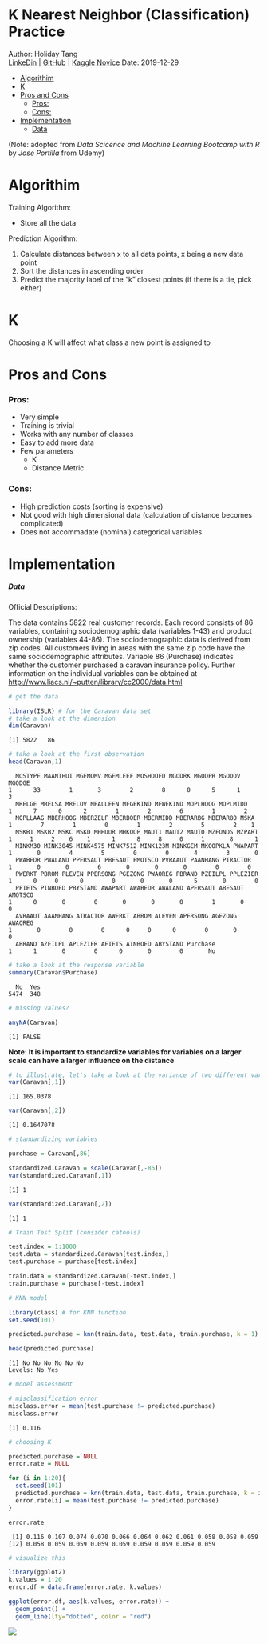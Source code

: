K Nearest Neighbor (Classification) Practice
================
Author: Holiday Tang  
[LinkeDin](https://www.linkedin.com/in/holiday-t/) |
[GitHub](https://github.com/holiday007) | [Kaggle
Novice](https://www.kaggle.com/holibae007)
Date: 2019-12-29

  - [Algorithim](#algorithim)
  - [K](#k)
  - [Pros and Cons](#pros-and-cons)
      - [Pros:](#pros)
      - [Cons:](#cons)
  - [Implementation](#implementation)
      - [Data](#data)

(Note: adopted from *Data Scicence and Machine Learning Bootcamp with R*
by *Jose Portilla* from Udemy)

# Algorithim

Training Algorithm:

  - Store all the data

Prediction Algorithm:

1.  Calculate distances between x to all data points, x being a new data
    point
2.  Sort the distances in ascending order
3.  Predict the majority label of the “k” closest points (if there is a
    tie, pick either)

# K

Choosing a K will affect what class a new point is assigned to

# Pros and Cons

### Pros:

  - Very simple
  - Training is trivial
  - Works with any number of classes
  - Easy to add more data
  - Few parameters
      - K
      - Distance Metric

### Cons:

  - High prediction costs (sorting is expensive)
  - Not good with high dimensional data (calculation of distance becomes
    complicated)
  - Does not accommadate (nominal) categorical variables

# Implementation

##### Data

Official Descriptions:

The data contains 5822 real customer records. Each record consists of 86
variables, containing sociodemographic data (variables 1-43) and product
ownership (variables 44-86). The sociodemographic data is derived from
zip codes. All customers living in areas with the same zip code have the
same sociodemographic attributes. Variable 86 (Purchase) indicates
whether the customer purchased a caravan insurance policy. Further
information on the individual variables can be obtained at
<http://www.liacs.nl/~putten/library/cc2000/data.html>

``` r
# get the data

library(ISLR) # for the Caravan data set
# take a look at the dimension
dim(Caravan)
```

    [1] 5822   86

``` r
# take a look at the first observation
head(Caravan,1)
```

``` 
  MOSTYPE MAANTHUI MGEMOMV MGEMLEEF MOSHOOFD MGODRK MGODPR MGODOV MGODGE
1      33        1       3        2        8      0      5      1      3
  MRELGE MRELSA MRELOV MFALLEEN MFGEKIND MFWEKIND MOPLHOOG MOPLMIDD
1      7      0      2        1        2        6        1        2
  MOPLLAAG MBERHOOG MBERZELF MBERBOER MBERMIDD MBERARBG MBERARBO MSKA
1        7        1        0        1        2        5        2    1
  MSKB1 MSKB2 MSKC MSKD MHHUUR MHKOOP MAUT1 MAUT2 MAUT0 MZFONDS MZPART
1     1     2    6    1      1      8     8     0     1       8      1
  MINKM30 MINK3045 MINK4575 MINK7512 MINK123M MINKGEM MKOOPKLA PWAPART
1       0        4        5        0        0       4        3       0
  PWABEDR PWALAND PPERSAUT PBESAUT PMOTSCO PVRAAUT PAANHANG PTRACTOR
1       0       0        6       0       0       0        0        0
  PWERKT PBROM PLEVEN PPERSONG PGEZONG PWAOREG PBRAND PZEILPL PPLEZIER
1      0     0      0        0       0       0      5       0        0
  PFIETS PINBOED PBYSTAND AWAPART AWABEDR AWALAND APERSAUT ABESAUT AMOTSCO
1      0       0        0       0       0       0        1       0       0
  AVRAAUT AAANHANG ATRACTOR AWERKT ABROM ALEVEN APERSONG AGEZONG AWAOREG
1       0        0        0      0     0      0        0       0       0
  ABRAND AZEILPL APLEZIER AFIETS AINBOED ABYSTAND Purchase
1      1       0        0      0       0        0       No
```

``` r
# take a look at the response variable
summary(Caravan$Purchase)
```

``` 
  No  Yes 
5474  348 
```

``` r
# missing values?

anyNA(Caravan)
```

    [1] FALSE

**Note: It is important to standardize variables for variables on a
larger scale can have a larger influence on the distance**

``` r
# to illustrate, let's take a look at the variance of two different variables
var(Caravan[,1])
```

    [1] 165.0378

``` r
var(Caravan[,2])
```

    [1] 0.1647078

``` r
# standardizing variables

purchase = Caravan[,86]

standardized.Caravan = scale(Caravan[,-86])
var(standardized.Caravan[,1])
```

    [1] 1

``` r
var(standardized.Caravan[,2])
```

    [1] 1

``` r
# Train Test Split (consider catools)

test.index = 1:1000
test.data = standardized.Caravan[test.index,]
test.purchase = purchase[test.index]

train.data = standardized.Caravan[-test.index,]
train.purchase = purchase[-test.index]
```

``` r
# KNN model

library(class) # for KNN function
set.seed(101)

predicted.purchase = knn(train.data, test.data, train.purchase, k = 1)

head(predicted.purchase)
```

    [1] No No No No No No
    Levels: No Yes

``` r
# model assessment

# misclassification error
misclass.error = mean(test.purchase != predicted.purchase)
misclass.error
```

    [1] 0.116

``` r
# choosing K

predicted.purchase = NULL
error.rate = NULL

for (i in 1:20){
  set.seed(101)
  predicted.purchase = knn(train.data, test.data, train.purchase, k = i)
  error.rate[i] = mean(test.purchase != predicted.purchase)
}

error.rate
```

``` 
 [1] 0.116 0.107 0.074 0.070 0.066 0.064 0.062 0.061 0.058 0.058 0.059
[12] 0.058 0.059 0.059 0.059 0.059 0.059 0.059 0.059 0.059
```

``` r
# visualize this

library(ggplot2)
k.values = 1:20
error.df = data.frame(error.rate, k.values)

ggplot(error.df, aes(k.values, error.rate)) + 
  geom_point() +
  geom_line(lty="dotted", color = "red")
```

![](K_Nearest_Neighbor_as_Classifier_files/figure-gfm/unnamed-chunk-9-1.png)<!-- -->
